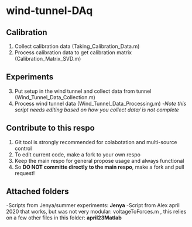 # wind-tunnel-DAq
## Calibration

1.	Collect calibration data (Taking_Calibration_Data.m)
2.	Process calibration data to get calibration matrix (Calibration_Matrix_SVD.m)
## Experiments

3.	Put setup in the wind tunnel and collect data from tunnel (Wind_Tunnel_Data_Collection.m)
4.	Process wind tunnel data (Wind_Tunnel_Data_Processing.m)
   -*Note this script needs editing based on how you collect data/ is not complete*
## Contribute to this respo
1. Git tool is strongly recommended for colabotation and multi-source control
2. To edit current code, make a fork to your own respo
3. Keep the main respo for general propose usage and always functional
4. So **DO NOT committe directly to the main respo**, make a fork and pull request!
## Attached folders
-Scripts from Jenya/summer experiments: **Jenya**
-Script from Alex april 2020 that works, but was not very modular: voltageToForces.m , this relies on a few other files in this folder: **april23Matlab** 
